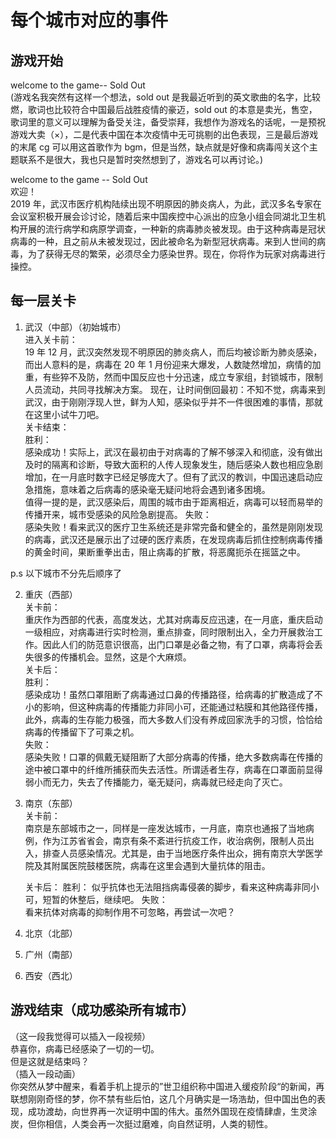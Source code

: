 # 每个城市对应的事件

## 游戏开始

welcome to the game-- Sold Out  
(游戏名我突然有这样一个想法，sold out 是我最近听到的英文歌曲的名字，比较燃，歌词也比较符合中国最后战胜疫情的豪迈，sold out 的本意是卖光，售空，歌词里的意义可以理解为备受关注，备受崇拜，我想作为游戏名的话呢，一是预祝游戏大卖（×），二是代表中国在本次疫情中无可挑剔的出色表现，三是最后游戏的末尾 cg 可以用这首歌作为 bgm，但是当然，缺点就是好像和病毒闯关这个主题联系不是很大，我也只是暂时突然想到了，游戏名可以再讨论。)

welcome to the game -- Sold Out  
欢迎！  
2019 年，武汉市医疗机构陆续出现不明原因的肺炎病人，为此，武汉多名专家在会议室积极开展会诊讨论，随着后来中国疾控中心派出的应急小组会同湖北卫生机构开展的流行病学和病原学调查，一种新的病毒肺炎被发现。由于这种病毒是冠状病毒的一种，且之前从未被发现过，因此被命名为新型冠状病毒。来到人世间的病毒，为了获得无尽的繁荣，必须尽全力感染世界。现在，你将作为玩家对病毒进行操控。

## 每一层关卡

1. 武汉（中部）（初始城市）  
   进入关卡前：  
    19 年 12 月，武汉突然发现不明原因的肺炎病人，而后均被诊断为肺炎感染，而出人意料的是，病毒在 20 年 1 月份迎来大爆发，人数陡然增加，病情的加重，有些猝不及防，然而中国反应也十分迅速，成立专家组，封锁城市，限制人员流动，共同寻找解决方案。
   现在，让时间倒回最初：不知不觉，病毒来到武汉，由于刚刚浮现人世，鲜为人知，感染似乎并不一件很困难的事情，那就在这里小试牛刀吧。  
   关卡结束：  
    胜利：  
    感染成功！实际上，武汉在最初由于对病毒的了解不够深入和彻底，没有做出及时的隔离和诊断，导致大面积的人传人现象发生，随后感染人数也相应急剧增加，在一月底时数字已经足够庞大了。但有了武汉的教训，中国迅速启动应急措施，意味着之后病毒的感染毫无疑问地将会遇到诸多困境。  
    值得一提的是，武汉感染后，周围的城市由于距离相近，病毒可以轻而易举的传播开来，城市受感染的风险急剧提高。
   失败：  
    感染失败！看来武汉的医疗卫生系统还是非常完备和健全的，虽然是刚刚发现的病毒，武汉还是展示出了过硬的医疗素质，在发现病毒后抓住控制病毒传播的黄金时间，果断重拳出击，阻止病毒的扩散，将恶魔扼杀在摇篮之中。

p.s 以下城市不分先后顺序了

2. 重庆（西部）  
   关卡前：  
    重庆作为西部的代表，高度发达，尤其对病毒反应迅速，在一月底，重庆启动 一级相应，对病毒进行实时检测，重点排查，同时限制出入，全力开展救治工作。因此人们的防范意识很高，出门口罩是必备之物，有了口罩，病毒将会丢失很多的传播机会。显然，这是个大麻烦。  
   关卡后：  
    胜利：  
    感染成功！虽然口罩阻断了病毒通过口鼻的传播路径，给病毒的扩散造成了不小的影响，但这种病毒的传播能力非同小可，还能通过粘膜和其他路径传播，此外，病毒的生存能力极强，而大多数人们没有养成回家洗手的习惯，恰恰给病毒的传播留下了可乘之机。    
    失败：      
    感染失败！口罩的佩戴无疑阻断了大部分病毒的传播，绝大多数病毒在传播的途中被口罩中的纤维所捕获而失去活性。所谓适者生存，病毒在口罩面前显得弱小而无力，失去了传播能力，毫无疑问，病毒就已经走向了灭亡。    
  
3. 南京（东部）   
   关卡前：  
    南京是东部城市之一，同样是一座发达城市，一月底，南京也通报了当地病例，作为江苏省省会，南京有条不紊进行抗疫工作，收治病例，限制人员出入，排查人员感染情况。尤其是，由于当地医疗条件出众，拥有南京大学医学院及其附属医院鼓楼医院，病毒在这里会遇到大量抗体的阻击。

   关卡后：
    胜利：
    似乎抗体也无法阻挡病毒侵袭的脚步，看来这种病毒非同小可，短暂的休整后，继续吧。
    失败：   
    看来抗体对病毒的抑制作用不可忽略，再尝试一次吧？

3. 北京（北部）
4. 广州（南部）
5. 西安（西北）

## 游戏结束（成功感染所有城市）

（这一段我觉得可以插入一段视频）  
恭喜你，病毒已经感染了一切的一切。  
但是这就是结束吗？  
（插入一段动画）  
你突然从梦中醒来，看着手机上提示的”世卫组织称中国进入缓疫阶段“的新闻，再联想刚刚奇怪的梦，你不禁有些后怕，这几个月确实是一场浩劫，但中国出色的表现，成功渡劫，向世界再一次证明中国的伟大。虽然外国现在疫情肆虐，生灵涂炭，但你相信，人类会再一次挺过磨难，向自然证明，人类的韧性。
